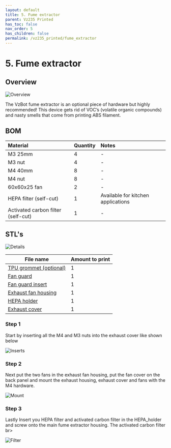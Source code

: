 ```yaml
---
layout: default
title: 5. Fume extractor
parent: Vz235 Printed
has_toc: false
nav_order: 5
has_children: false
permalink: /vz235_printed/fume_extractor
---
```


# 5. Fume extractor

## Overview

![Overview](../assets/images/manual/vz235_printed/fume/overview.png)

The VzBot fume extractor is an optional piece of hardware but highly recommended! This device gets rid of VOC’s (volatile organic compounds) and nasty smells that come from printing ABS filament.

## BOM

| Material        | Quantity          | Notes |
|:-------------|:------------------|:------|
| M3 25mm | 4 | - |
| M3 nut | 4 | - |
| M4 40mm | 8 | - |
| M4 nut | 8 | - |
| 60x60x25 fan | 2 | - |
| HEPA filter (self-cut) | 1 | Available for kitchen applications |
| Activated carbon filter (self-cut) | 1 | - |

## STL's

![Details](../assets/images/manual/vz235_printed/fume/details.png)

| File name | Amount to print |
|-----------|-----------------|
| <a href="https://github.com/VzBoT3D/VzBoT-Vz235/blob/main/Assemblies%20%26%20STL/Frame/Frame%20brace.stl" target="_blank">TPU grommet (optional)</a> | 1 |
| <a href="https://github.com/VzBoT3D/VzBoT-Vz235/blob/main/Assemblies%20%26%20STL/Frame/Frame%20brace.stl" target="_blank">Fan guard</a> | 1 |
| <a href="https://github.com/VzBoT3D/VzBoT-Vz235/blob/main/Assemblies%20%26%20STL/Frame/Frame%20brace.stl" target="_blank">Fan guard insert</a> | 1 |
| <a href="https://github.com/VzBoT3D/VzBoT-Vz235/blob/main/Assemblies%20%26%20STL/Frame/Frame%20brace.stl" target="_blank">Exhaust fan housing</a> | 1 |
| <a href="https://github.com/VzBoT3D/VzBoT-Vz235/blob/main/Assemblies%20%26%20STL/Frame/Frame%20brace.stl" target="_blank">HEPA holder</a> | 1 |
| <a href="https://github.com/VzBoT3D/VzBoT-Vz235/blob/main/Assemblies%20%26%20STL/Frame/Frame%20brace.stl" target="_blank">Exhaust cover</a> | 1 |

### Step 1

Start by inserting all the M4 and M3 nuts into the exhaust cover like shown below

![Inserts](../assets/images/manual/vz235_printed/fume/inserts.png)

### Step 2

Next put the two fans in the exhaust fan housing, put the fan cover on the back panel and mount the exhaust housing, exhaust cover and fans with the M4 hardware.

![Mount](../assets/images/manual/vz235_printed/fume/mount.png)

### Step 3

Lastly Insert you HEPA filter and activated carbon filter in the HEPA_holder and screw onto the main fume extractor housing. The activated carbon filter
br>

![Filter](../assets/images/manual/vz235_printed/fume/filter.png)
